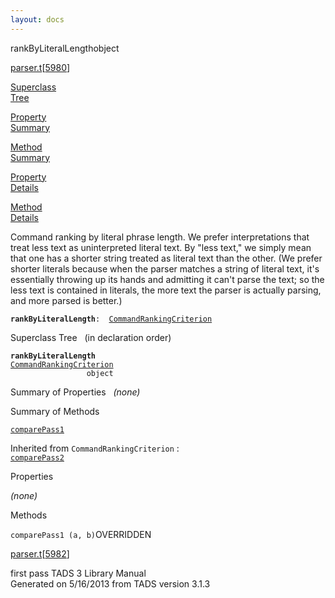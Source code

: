 ```yaml
---
layout: docs
---
```

<span class="title">rankByLiteralLength</span><span class="type">object</span>

[parser.t](../file/parser.t.html)\[[5980](../source/parser.t.html#5980)\]

[Superclass  
Tree](#_SuperClassTree_)

[Property  
Summary](#_PropSummary_)

[Method  
Summary](#_MethodSummary_)

[Property  
Details](#_Properties_)

[Method  
Details](#_Methods_)



Command ranking by literal phrase length. We prefer interpretations that
treat less text as uninterpreted literal text. By "less text," we simply
mean that one has a shorter string treated as literal text than the
other. (We prefer shorter literals because when the parser matches a
string of literal text, it's essentially throwing up its hands and
admitting it can't parse the text; so the less text is contained in
literals, the more text the parser is actually parsing, and more parsed
is better.)

**`rankByLiteralLength`**` :   `[`CommandRankingCriterion`](../object/CommandRankingCriterion.html)



<span id="_SuperClassTree_"></span>



<span class="hdln">Superclass Tree</span>   (in declaration order)



**`rankByLiteralLength`**  
[`CommandRankingCriterion`](../object/CommandRankingCriterion.html)  
`                 object`  
<span id="_PropSummary_"></span>



<span class="hdln">Summary of Properties</span>  
*(none)* <span id="_MethodSummary_"></span>



<span class="hdln">Summary of Methods</span>  



[`comparePass1`](#comparePass1)

Inherited from `CommandRankingCriterion` :  
[`comparePass2`](../object/CommandRankingCriterion.html#comparePass2)

<span id="_Properties_"></span>



<span class="hdln">Properties</span>  



*(none)* <span id="_Methods_"></span>



<span class="hdln">Methods</span>  



<span id="comparePass1"></span>

`comparePass1 (a, b)`<span class="rem">OVERRIDDEN</span>

[parser.t](../file/parser.t.html)\[[5982](../source/parser.t.html#5982)\]



first pass
TADS 3 Library Manual  
Generated on 5/16/2013 from TADS version 3.1.3


